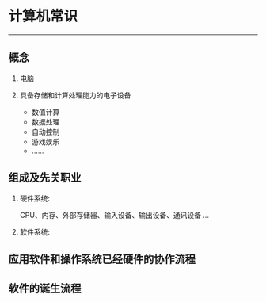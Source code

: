 # 计算机常识 #

----------
## 概念 ##

1. 电脑
2. 具备存储和计算处理能力的电子设备

	-   数值计算
	- 	数据处理
	- 	自动控制
	- 	游戏娱乐
	- 	......



## 组成及先关职业 ##
1. 硬件系统:

	CPU、内存、外部存储器、输入设备、输出设备、通讯设备 ...

2. 软件系统:

## 应用软件和操作系统已经硬件的协作流程 ##

## 软件的诞生流程 ##